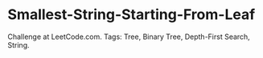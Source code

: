 # Smallest-String-Starting-From-Leaf
Challenge at LeetCode.com. Tags: Tree, Binary Tree, Depth-First Search, String.

